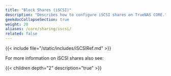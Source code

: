 ```yaml
---
title: "Block Shares (iSCSI)"
description: "Describes how to configure iSCSI shares on TrueNAS CORE."
geekdocCollapseSection: true
weight: 20
aliases: /core/sharing/iscsi/
related: false
---
```


{{< include file="/static/includes/iSCSIRef.md" >}}

<div class="noprint">

For more information on iSCSI shares also see:

{{< children depth="2" description="true" >}}

</div>
